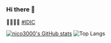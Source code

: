 ### Hi there 🖖

🏳️‍🌈🏳️‍⚧️ [#IDIC](https://memory-alpha.fandom.com/wiki/IDIC)

[![nico3000's GitHub stats](https://github-readme-stats.vercel.app/api?username=nico3000&theme=merko)](https://github.com/anuraghazra/github-readme-stats)
![Top Langs](https://github-readme-stats.vercel.app/api/top-langs/?username=nico3000&layout=compact&theme=merko)

<!--
**nico3000/nico3000** is a ✨ _special_ ✨ repository because its `README.md` (this file) appears on your GitHub profile.

Here are some ideas to get you started:

- 🔭 I’m currently working on ...
- 🌱 I’m currently learning ...
- 👯 I’m looking to collaborate on ...
- 🤔 I’m looking for help with ...
- 💬 Ask me about ...
- 📫 How to reach me: ...
- 😄 Pronouns: ...
- ⚡ Fun fact: ...
-->
